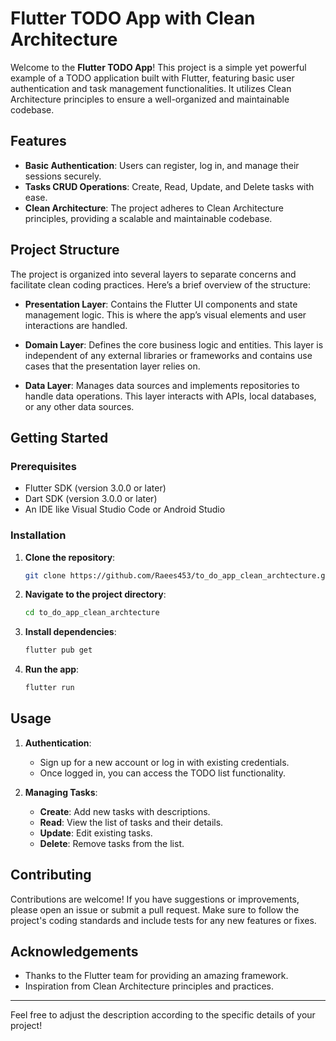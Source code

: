 # Flutter TODO App with Clean Architecture

Welcome to the **Flutter TODO App**! This project is a simple yet powerful example of a TODO application built with Flutter, featuring basic user authentication and task management functionalities. It utilizes Clean Architecture principles to ensure a well-organized and maintainable codebase.

## Features

- **Basic Authentication**: Users can register, log in, and manage their sessions securely.
- **Tasks CRUD Operations**: Create, Read, Update, and Delete tasks with ease.
- **Clean Architecture**: The project adheres to Clean Architecture principles, providing a scalable and maintainable codebase.

## Project Structure

The project is organized into several layers to separate concerns and facilitate clean coding practices. Here’s a brief overview of the structure:

- **Presentation Layer**: Contains the Flutter UI components and state management logic. This is where the app’s visual elements and user interactions are handled.

- **Domain Layer**: Defines the core business logic and entities. This layer is independent of any external libraries or frameworks and contains use cases that the presentation layer relies on.

- **Data Layer**: Manages data sources and implements repositories to handle data operations. This layer interacts with APIs, local databases, or any other data sources.

## Getting Started

### Prerequisites

- Flutter SDK (version 3.0.0 or later)
- Dart SDK (version 3.0.0 or later)
- An IDE like Visual Studio Code or Android Studio

### Installation

1. **Clone the repository**:
   ```bash
   git clone https://github.com/Raees453/to_do_app_clean_archtecture.git
   ```

2. **Navigate to the project directory**:
   ```bash
   cd to_do_app_clean_archtecture
   ```

3. **Install dependencies**:
   ```bash
   flutter pub get
   ```

4. **Run the app**:
   ```bash
   flutter run
   ```

## Usage

1. **Authentication**:
    - Sign up for a new account or log in with existing credentials.
    - Once logged in, you can access the TODO list functionality.

2. **Managing Tasks**:
    - **Create**: Add new tasks with descriptions.
    - **Read**: View the list of tasks and their details.
    - **Update**: Edit existing tasks.
    - **Delete**: Remove tasks from the list.


## Contributing

Contributions are welcome! If you have suggestions or improvements, please open an issue or submit a pull request. Make sure to follow the project's coding standards and include tests for any new features or fixes.

## Acknowledgements

- Thanks to the Flutter team for providing an amazing framework.
- Inspiration from Clean Architecture principles and practices.

---

Feel free to adjust the description according to the specific details of your project!